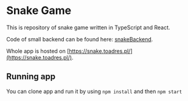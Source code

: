 # Snake Game

This is repository of snake game written in TypeScript and React.

Code of small backend can be found here: [snakeBackend](https://github.com/Emilysta/snakeBackend).

Whole app is hosted on [https://snake.toadres.pl/](https://snake.toadres.pl/).
## Running app

You can clone app and run it by using
`npm install` and then `npm start`
